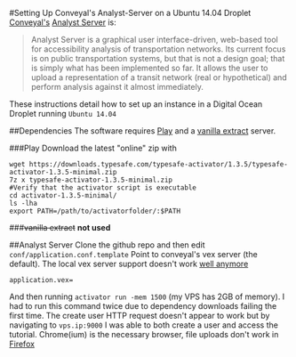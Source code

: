 #Setting Up Conveyal's Analyst-Server on a Ubuntu 14.04 Droplet
[Conveyal's](https://www.conveyal.com) [Analyst Server](https://github.com/conveyal/analyst-server/) is:

> Analyst Server is a graphical user interface-driven, web-based tool for accessibility analysis of transportation networks. Its current focus is on
> public transportation systems, but that is not a design goal; that is simply what has been implemented so far. It allows the user to upload a
> representation of a transit network (real or hypothetical) and perform analysis against it almost immediately.

These instructions detail how to set up an instance in a Digital Ocean Droplet running `Ubuntu 14.04`

##Dependencies
The software requires [Play](http://www.playframework.com) and a [vanilla extract](https://github.com/conveyal/vanilla-extract.git) server.

###Play
Download the latest "online" zip with 
```shell
wget https://downloads.typesafe.com/typesafe-activator/1.3.5/typesafe-activator-1.3.5-minimal.zip
7z x typesafe-activator-1.3.5-minimal.zip
#Verify that the activator script is executable
cd activator-1.3.5-minimal/
ls -lha
export PATH=/path/to/activatorfolder/:$PATH
```

###~~vanilla extract~~
**not used**

##Analyst Server
Clone the github repo and then edit `conf/application.conf.template`
Point to conveyal's vex server (the default). The local vex server support doesn't work [well anymore](https://github.com/conveyal/analyst-server/issues/117)
```shell
application.vex=
```
And then running `activator run -mem 1500` (my VPS has 2GB of memory). I had to run this command twice due to dependency downloads failing the first time. The create user HTTP request doesn't appear to work but by navigating to `vps.ip:9000` I was able to both create a user and access the tutorial. Chrome(ium) is the necessary browser, file uploads don't work in [Firefox](https://github.com/conveyal/analyst-server/issues/116#event-358016955)